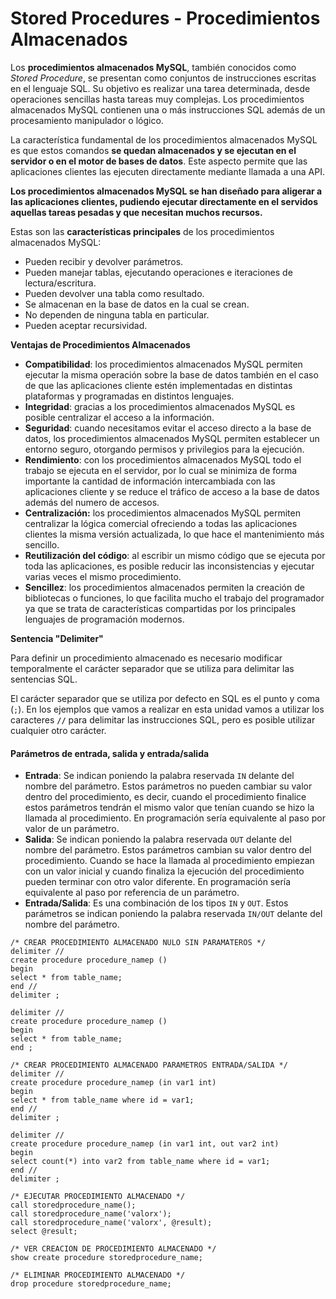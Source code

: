 # Stored Procedures - Procedimientos Almacenados

Los **procedimientos almacenados MySQL**, también conocidos como _Stored Procedure_, se presentan como conjuntos de instrucciones escritas en el lenguaje SQL. Su objetivo es realizar una tarea determinada, desde operaciones sencillas hasta tareas muy complejas. Los procedimientos almacenados MySQL contienen una o más instrucciones SQL además de un procesamiento manipulador o lógico.

La característica fundamental de los procedimientos almacenados MySQL es que estos comandos **se quedan almacenados y se ejecutan en el servidor o en el motor de bases de datos**. Este aspecto permite que las aplicaciones clientes las ejecuten directamente mediante llamada a una API.

**Los procedimientos almacenados MySQL se han diseñado para aligerar a las aplicaciones clientes, pudiendo ejecutar directamente en el servidos aquellas tareas pesadas y que necesitan muchos recursos.**

Estas son las **características principales** de los procedimientos almacenados MySQL:

* Pueden recibir y devolver parámetros.
* Pueden manejar tablas, ejecutando operaciones e iteraciones de lectura/escritura.
* Pueden devolver una tabla como resultado.
* Se almacenan en la base de datos en la cual se crean.
* No dependen de ninguna tabla en particular.
* Pueden aceptar recursividad.

**Ventajas de Procedimientos Almacenados**

* **Compatibilidad**: los procedimientos almacenados MySQL permiten ejecutar la misma operación sobre la base de datos también en el caso de que las aplicaciones cliente estén implementadas en distintas plataformas y programadas en distintos lenguajes.
* **Integridad**: gracias a los procedimientos almacenados MySQL es posible centralizar el acceso a la información.
* **Seguridad**: cuando necesitamos evitar el acceso directo a la base de datos, los procedimientos almacenados MySQL permiten establecer un entorno seguro, otorgando permisos y privilegios para la ejecución.
* **Rendimiento**: con los procedimientos almacenados MySQL todo el trabajo se ejecuta en el servidor, por lo cual se minimiza de forma importante la cantidad de información intercambiada con las aplicaciones cliente y se reduce el tráfico de acceso a la base de datos además del numero de accesos.
* **Centralización:** los procedimientos almacenados MySQL permiten centralizar la lógica comercial ofreciendo a todas las aplicaciones clientes la misma versión actualizada, lo que hace el mantenimiento más sencillo.
* **Reutilización del código**: al escribir un mismo código que se ejecuta por toda las aplicaciones, es posible reducir las inconsistencias y ejecutar varias veces el mismo procedimiento.
* **Sencillez**: los procedimientos almacenados permiten la creación de bibliotecas o funciones, lo que facilita mucho el trabajo del programador ya que se trata de características compartidas por los principales lenguajes de programación modernos.

**Sentencia "Delimiter"**

Para definir un procedimiento almacenado es necesario modificar temporalmente el carácter separador que se utiliza para delimitar las sentencias SQL.

El carácter separador que se utiliza por defecto en SQL es el punto y coma (`;`). En los ejemplos que vamos a realizar en esta unidad vamos a utilizar los caracteres **`//`** para delimitar las instrucciones SQL, pero es posible utilizar cualquier otro carácter.

#### Parámetros de entrada, salida y entrada/salida <a href="#parametros-de-entrada-salida-y-entradasalida" id="parametros-de-entrada-salida-y-entradasalida"></a>

* **Entrada**: Se indican poniendo la palabra reservada `IN` delante del nombre del parámetro. Estos parámetros no pueden cambiar su valor dentro del procedimiento, es decir, cuando el procedimiento finalice estos parámetros tendrán el mismo valor que tenían cuando se hizo la llamada al procedimiento. En programación sería equivalente al paso por valor de un parámetro.
* **Salida**: Se indican poniendo la palabra reservada `OUT` delante del nombre del parámetro. Estos parámetros cambian su valor dentro del procedimiento. Cuando se hace la llamada al procedimiento empiezan con un valor inicial y cuando finaliza la ejecución del procedimiento pueden terminar con otro valor diferente. En programación sería equivalente al paso por referencia de un parámetro.
* **Entrada/Salida**: Es una combinación de los tipos `IN` y `OUT`. Estos parámetros se indican poniendo la palabra reservada `IN/OUT` delante del nombre del parámetro.

```
/* CREAR PROCEDIMIENTO ALMACENADO NULO SIN PARAMATEROS */
delimiter //
create procedure procedure_namep ()
begin
select * from table_name;
end //
delimiter ;

delimiter //
create procedure procedure_namep ()
begin
select * from table_name;
end ;

/* CREAR PROCEDIMIENTO ALMACENADO PARAMETROS ENTRADA/SALIDA */
delimiter //
create procedure procedure_namep (in var1 int)
begin
select * from table_name where id = var1;
end //
delimiter ;

delimiter //
create procedure procedure_namep (in var1 int, out var2 int)
begin
select count(*) into var2 from table_name where id = var1;
end //
delimiter ;

/* EJECUTAR PROCEDIMIENTO ALMACENADO */
call storedprocedure_name();
call storedprocedure_name('valorx');
call storedprocedure_name('valorx', @result);
select @result;

/* VER CREACION DE PROCEDIMIENTO ALMACENADO */
show create procedure storedprocedure_name;

/* ELIMINAR PROCEDIMIENTO ALMACENADO */
drop procedure storedprocedure_name;
```
